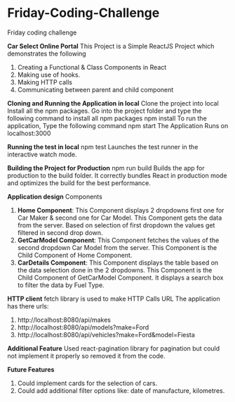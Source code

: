 # Friday-Coding-Challenge
Friday coding challenge


**Car Select Online Portal**
This Project is a Simple ReactJS Project which demonstrates the following
1.	Creating a Functional & Class Components in React
2.	Making use of hooks.
3.	Making HTTP calls
4.	Communicating between parent and child component


**Cloning and Running the Application in local**
Clone the project into local
Install all the npm packages. Go into the project folder and type the following command to install all npm packages
npm install
To run the application, Type the following command
npm start
The Application Runs on localhost:3000


**Running the test in local**
npm test
Launches the test runner in the interactive watch mode.


**Building the Project for Production**
npm run build
Builds the app for production to the build folder.
It correctly bundles React in production mode and optimizes the build for the best performance.


**Application design**
Components
1.	**Home Component**: This Component displays 2 dropdowns first one for Car Maker & second one for Car Model. This Component gets the data from the server. Based on selection of first dropdown the values get filtered in second drop down.
2.	**GetCarModel Component**: This Component fetches the values of the second dropdown Car Model from the server. This Component is the Child Component of Home Component.
3.	**CarDetails Component**: This Component displays the table based on the data selection done in the 2 dropdowns. This Component is the Child Component of GetCarModel Component. It displays a search box to filter the data by Fuel Type.


**HTTP client**
fetch library is used to make HTTP Calls
URL
The application has there urls:
1.	http://localhost:8080/api/makes 
2.	http://localhost:8080/api/models?make=Ford
3.	http://localhost:8080/api/vehicles?make=Ford&model=Fiesta


**Additional Feature**
Used react-pagination library for pagination but could not implement it properly so removed it from the code.


**Future Features**
1.	Could implement cards for the selection of cars.
2.	Could add additional filter options like: date of manufacture, kilometres.
